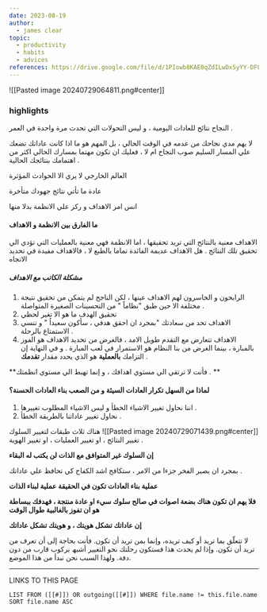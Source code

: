 ```yaml
---
date: 2023-08-19
author:
  - james clear
topic:
  - productivity
  - habits
  - advices
references: https://drive.google.com/file/d/1PIowb8KAE0qZdILwDxSyYY-DFL3Nwhcl/view
---
```

![[Pasted image 20240729064811.png#center]]



### highlights 

النجاح نتائج للعادات اليومية ،  و ليس التحولات التي تحدث مرة واحدة في العمر . 

لا يهم مدي نجاحك من عدمه في الوقت الحالي ، بل المهم هو ما اذا كانت عاداتك تضعك علي المسار السليم صوب النجاح ام لا ، فعليك ان تكون مهتما بمسارك الحالي اكثر من اهتمامك بنتائجك الحالية . 


العالم الخارجي لا يري الا الحوادث المؤثرة 

عادة ما تأتي نتائج جهودك متأخرة 

انس امر الاهداف و ركز علي الانظمة بدلا منها 


#### ما الفارق بين الانظمة و الاهداف 
الاهداف معنية بالنتائح التي تريد تحقيقها ، اما الانظمة فهي معنية بالعمليات التي تؤدي الي تحقيق تلك النتائج . 
هل الاهداف عديمة الفائدة تماما بالطبع لا ، فالاهداف مفيدة في تحديد الاتجاه  
##### مشكلة الكاتب مع الاهداف 
1. الرابحون و الخاسرون لهم الاهداف عينها ، لكن الناجح لم يتمكن من تحقيق نتيجة مختلفة الا حين طبق "نظاماً " من التحسينات الصغيرة المتواصلة . 
2. تحقيق الهدف ما هو الا تغير لحظي 
3. الاهداف تحد من سعادتك "بمجرد ان احقق هدفي ، سأكون سعيداُ " و تنسي الاستمتاع بالرحلة . 
4. الاهداف تتعارض مع التقدم طويل الامد ، فالغرض من تحديد الاهداف هو الفوز بالمبارة ، بينما الغرض من بنا النظام هو الاستمرار في لعب المبارة . و في النهاية إن التزامك **بالعملية** هو الذي يحدد مقدار **تقدمك** . 


**فأنت لا ترتقي الي مستوي اهدافك ، و إنما تهبط الي مستوي انظمتك . **

#### لماذا من السهل تكرار العادات السيئة و من الصعب بناء العادات الحسنة؟ 
1. اننا نحاول تغيير الاشياء الخطأ و ليس الاشياء المطلوب تغييرها . 
2. نحاول تغيير عاداتنا بالطريقة الخطأ . 



هناك ثلاث طبقات لتغيير السلوك 
![[Pasted image 20240729071439.png#center]]
تغيير النتائج ، او تغيير العمليات ، او تغيير الهوية . 

**إن السلوك غير المتوافق مع الذات لن يكتب له البقاء** 

بمجرد ان يصير الفخر جزءا من الامر ، ستكافح اشد الكفاح كي تحافظ علي عاداتك . 

**عملية بناء العادات تكون في الحقيقة عملية لبناء الذات**

**فلا يهم ان تكون هناك بضعة اصوات في صالح سلوك سيء او عادة منتجة ، فهدفك ببساطة هو ان تفوز بالغالبية طوال الوقت**

**إن عاداتك تشكل هويتك ، و هويتك تشكل عاداتك**

 لا تتعلّق بما ترید أو كیف تریده، وإنما بمن ترید أن تكون. فأنت بحاجة إلى أن
تعرف من ترید أن تكون. وإذا لم یحدث ھذا فستكون رحلتك نحو التغییر أشبھ بركوب قارب من
دون دفة. ولھذا السبب نحن نبدأ من ھذا الموضع.

















----
LINKS TO THIS PAGE 
```dataview
LIST FROM ([[#]]) OR outgoing([[#]]) WHERE file.name != this.file.name SORT file.name ASC 
```


